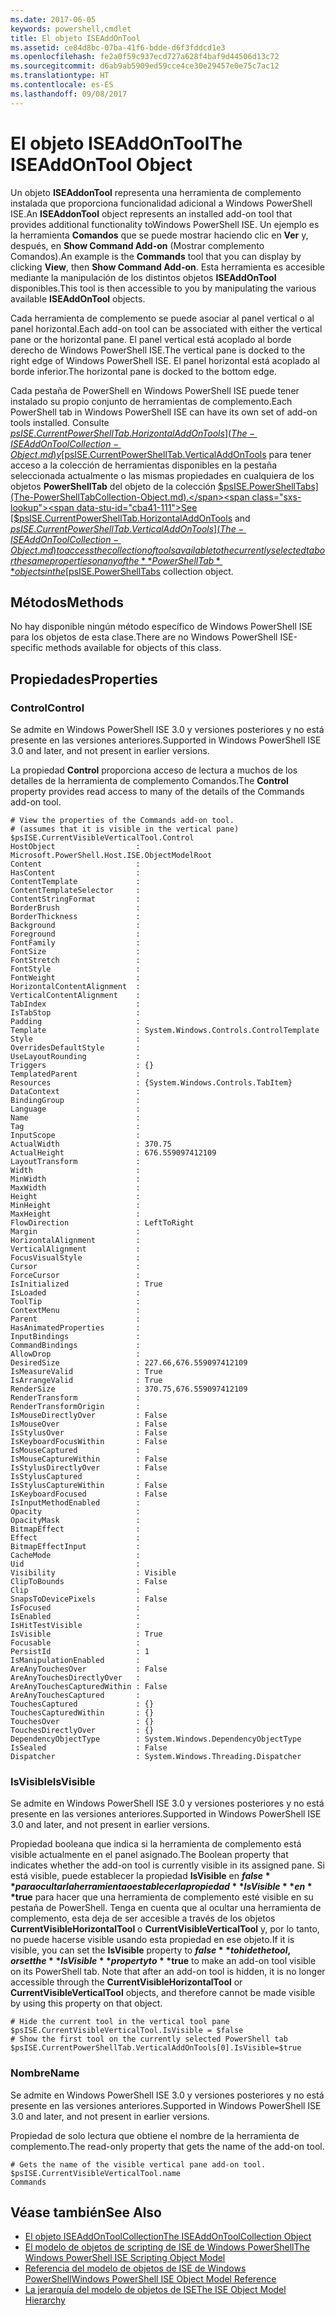 ```yaml
---
ms.date: 2017-06-05
keywords: powershell,cmdlet
title: El objeto ISEAddOnTool
ms.assetid: ce84d8bc-07ba-41f6-bdde-d6f3fddcd1e3
ms.openlocfilehash: fe2a0f59c937ecd727a628f4baf9d44506d13c72
ms.sourcegitcommit: d6ab9ab5909ed59cce4ce30e29457e0e75c7ac12
ms.translationtype: HT
ms.contentlocale: es-ES
ms.lasthandoff: 09/08/2017
---
```

# <a name="the-iseaddontool-object"></a><span data-ttu-id="cba41-103">El objeto ISEAddOnTool</span><span class="sxs-lookup"><span data-stu-id="cba41-103">The ISEAddOnTool Object</span></span>
  <span data-ttu-id="cba41-104">Un objeto **ISEAddonTool** representa una herramienta de complemento instalada que proporciona funcionalidad adicional a Windows PowerShell ISE.</span><span class="sxs-lookup"><span data-stu-id="cba41-104">An **ISEAddonTool** object represents an installed add-on tool that provides additional functionality toWindows PowerShell ISE.</span></span> <span data-ttu-id="cba41-105">Un ejemplo es la herramienta **Comandos** que se puede mostrar haciendo clic en **Ver** y, después, en **Show Command Add-on** (Mostrar complemento Comandos).</span><span class="sxs-lookup"><span data-stu-id="cba41-105">An example is the **Commands** tool that you can display by clicking **View**, then **Show Command Add-on**.</span></span> <span data-ttu-id="cba41-106">Esta herramienta es accesible mediante la manipulación de los distintos objetos **ISEAddOnTool** disponibles.</span><span class="sxs-lookup"><span data-stu-id="cba41-106">This tool is then accessible to you by manipulating the various available **ISEAddOnTool** objects.</span></span>

 <span data-ttu-id="cba41-107">Cada herramienta de complemento se puede asociar al panel vertical o al panel horizontal.</span><span class="sxs-lookup"><span data-stu-id="cba41-107">Each add-on tool can be associated with either the vertical pane or the horizontal pane.</span></span> <span data-ttu-id="cba41-108">El panel vertical está acoplado al borde derecho de Windows PowerShell ISE.</span><span class="sxs-lookup"><span data-stu-id="cba41-108">The vertical pane is docked to the right edge of Windows PowerShell ISE.</span></span> <span data-ttu-id="cba41-109">El panel horizontal está acoplado al borde inferior.</span><span class="sxs-lookup"><span data-stu-id="cba41-109">The horizontal pane is docked to the bottom edge.</span></span>

 <span data-ttu-id="cba41-110">Cada pestaña de PowerShell en Windows PowerShell ISE puede tener instalado su propio conjunto de herramientas de complemento.</span><span class="sxs-lookup"><span data-stu-id="cba41-110">Each PowerShell tab in Windows PowerShell ISE can have its own set of add-on tools installed.</span></span> <span data-ttu-id="cba41-111">Consulte [$psISE.CurrentPowerShellTab.HorizontalAddOnTools](The-ISEAddOnToolCollection-Object.md) y [$psISE.CurrentPowerShellTab.VerticalAddOnTools](The-ISEAddOnToolCollection-Object.md) para tener acceso a la colección de herramientas disponibles en la pestaña seleccionada actualmente o las mismas propiedades en cualquiera de los objetos **PowerShellTab** del objeto de la colección [$psISE.PowerShellTabs](The-PowerShellTabCollection-Object.md).</span><span class="sxs-lookup"><span data-stu-id="cba41-111">See [$psISE.CurrentPowerShellTab.HorizontalAddOnTools](The-ISEAddOnToolCollection-Object.md) and [$psISE.CurrentPowerShellTab.VerticalAddOnTools](The-ISEAddOnToolCollection-Object.md) to access the collection of tools available to the currently selected tab or the same properties on any of the **PowerShellTab** objects in the [$psISE.PowerShellTabs](The-PowerShellTabCollection-Object.md) collection object.</span></span>

## <a name="methods"></a><span data-ttu-id="cba41-112">Métodos</span><span class="sxs-lookup"><span data-stu-id="cba41-112">Methods</span></span>
 <span data-ttu-id="cba41-113">No hay disponible ningún método específico de Windows PowerShell ISE para los objetos de esta clase.</span><span class="sxs-lookup"><span data-stu-id="cba41-113">There are no Windows PowerShell ISE-specific methods available for objects of this class.</span></span>

## <a name="properties"></a><span data-ttu-id="cba41-114">Propiedades</span><span class="sxs-lookup"><span data-stu-id="cba41-114">Properties</span></span>

### <a name="control"></a><span data-ttu-id="cba41-115">Control</span><span class="sxs-lookup"><span data-stu-id="cba41-115">Control</span></span>
  <span data-ttu-id="cba41-116">Se admite en Windows PowerShell ISE 3.0 y versiones posteriores y no está presente en las versiones anteriores.</span><span class="sxs-lookup"><span data-stu-id="cba41-116">Supported in Windows PowerShell ISE 3.0 and later, and not present in earlier versions.</span></span>

 <span data-ttu-id="cba41-117">La propiedad **Control** proporciona acceso de lectura a muchos de los detalles de la herramienta de complemento Comandos.</span><span class="sxs-lookup"><span data-stu-id="cba41-117">The **Control** property provides read access to many of the details of the Commands add-on tool.</span></span>

```
# View the properties of the Commands add-on tool.
# (assumes that it is visible in the vertical pane)
$psISE.CurrentVisibleVerticalTool.Control
HostObject                  : Microsoft.PowerShell.Host.ISE.ObjectModelRoot
Content                     :
HasContent                  :
ContentTemplate             :
ContentTemplateSelector     :
ContentStringFormat         :
BorderBrush                 :
BorderThickness             :
Background                  :
Foreground                  :
FontFamily                  :
FontSize                    :
FontStretch                 :
FontStyle                   :
FontWeight                  :
HorizontalContentAlignment  :
VerticalContentAlignment    :
TabIndex                    :
IsTabStop                   :
Padding                     :
Template                    : System.Windows.Controls.ControlTemplate
Style                       :
OverridesDefaultStyle       :
UseLayoutRounding           :
Triggers                    : {}
TemplatedParent             :
Resources                   : {System.Windows.Controls.TabItem}
DataContext                 :
BindingGroup                :
Language                    :
Name                        :
Tag                         :
InputScope                  :
ActualWidth                 : 370.75
ActualHeight                : 676.559097412109
LayoutTransform             :
Width                       :
MinWidth                    :
MaxWidth                    :
Height                      :
MinHeight                   :
MaxHeight                   :
FlowDirection               : LeftToRight
Margin                      :
HorizontalAlignment         :
VerticalAlignment           :
FocusVisualStyle            :
Cursor                      :
ForceCursor                 :
IsInitialized               : True
IsLoaded                    :
ToolTip                     :
ContextMenu                 :
Parent                      :
HasAnimatedProperties       :
InputBindings               :
CommandBindings             :
AllowDrop                   :
DesiredSize                 : 227.66,676.559097412109
IsMeasureValid              : True
IsArrangeValid              : True
RenderSize                  : 370.75,676.559097412109
RenderTransform             :
RenderTransformOrigin       :
IsMouseDirectlyOver         : False
IsMouseOver                 : False
IsStylusOver                : False
IsKeyboardFocusWithin       : False
IsMouseCaptured             :
IsMouseCaptureWithin        : False
IsStylusDirectlyOver        : False
IsStylusCaptured            :
IsStylusCaptureWithin       : False
IsKeyboardFocused           : False
IsInputMethodEnabled        :
Opacity                     :
OpacityMask                 :
BitmapEffect                :
Effect                      :
BitmapEffectInput           :
CacheMode                   :
Uid                         :
Visibility                  : Visible
ClipToBounds                : False
Clip                        :
SnapsToDevicePixels         : False
IsFocused                   :
IsEnabled                   :
IsHitTestVisible            :
IsVisible                   : True
Focusable                   :
PersistId                   : 1
IsManipulationEnabled       :
AreAnyTouchesOver           : False
AreAnyTouchesDirectlyOver   :
AreAnyTouchesCapturedWithin : False
AreAnyTouchesCaptured       :
TouchesCaptured             : {}
TouchesCapturedWithin       : {}
TouchesOver                 : {}
TouchesDirectlyOver         : {}
DependencyObjectType        : System.Windows.DependencyObjectType
IsSealed                    : False
Dispatcher                  : System.Windows.Threading.Dispatcher

```

### <a name="isvisible"></a><span data-ttu-id="cba41-118">IsVisible</span><span class="sxs-lookup"><span data-stu-id="cba41-118">IsVisible</span></span>
  <span data-ttu-id="cba41-119">Se admite en Windows PowerShell ISE 3.0 y versiones posteriores y no está presente en las versiones anteriores.</span><span class="sxs-lookup"><span data-stu-id="cba41-119">Supported in Windows PowerShell ISE 3.0 and later, and not present in earlier versions.</span></span>

 <span data-ttu-id="cba41-120">Propiedad booleana que indica si la herramienta de complemento está visible actualmente en el panel asignado.</span><span class="sxs-lookup"><span data-stu-id="cba41-120">The Boolean property that indicates whether the add-on tool is currently visible in its assigned pane.</span></span> <span data-ttu-id="cba41-121">Si está visible, puede establecer la propiedad **IsVisible** en **$false** para ocultar la herramienta o establecer la propiedad **IsVisible** en **$true** para hacer que una herramienta de complemento esté visible en su pestaña de PowerShell. Tenga en cuenta que al ocultar una herramienta de complemento, esta deja de ser accesible a través de los objetos **CurrentVisibleHorizontalTool** o **CurrentVisibleVerticalTool** y, por lo tanto, no puede hacerse visible usando esta propiedad en ese objeto.</span><span class="sxs-lookup"><span data-stu-id="cba41-121">If it is visible, you can set the **IsVisible** property to **$false** to hide the tool, or set the **IsVisible** property to **$true** to make an add-on tool visible on its PowerShell tab. Note that after an add-on tool is hidden, it is no longer accessible through the **CurrentVisibleHorizontalTool** or **CurrentVisibleVerticalTool** objects, and therefore cannot be made visible by using this property on that object.</span></span>

```
# Hide the current tool in the vertical tool pane
$psISE.CurrentVisibleVerticalTool.IsVisible = $false
# Show the first tool on the currently selected PowerShell tab
$psISE.CurrentPowerShellTab.VerticalAddOnTools[0].IsVisible=$true

```

### <a name="name"></a><span data-ttu-id="cba41-122">Nombre</span><span class="sxs-lookup"><span data-stu-id="cba41-122">Name</span></span>
  <span data-ttu-id="cba41-123">Se admite en Windows PowerShell ISE 3.0 y versiones posteriores y no está presente en las versiones anteriores.</span><span class="sxs-lookup"><span data-stu-id="cba41-123">Supported in Windows PowerShell ISE 3.0 and later, and not present in earlier versions.</span></span>

 <span data-ttu-id="cba41-124">Propiedad de solo lectura que obtiene el nombre de la herramienta de complemento.</span><span class="sxs-lookup"><span data-stu-id="cba41-124">The read-only property that gets the name of the add-on tool.</span></span>

```
# Gets the name of the visible vertical pane add-on tool.
$psISE.CurrentVisibleVerticalTool.name
Commands

```

## <a name="see-also"></a><span data-ttu-id="cba41-125">Véase también</span><span class="sxs-lookup"><span data-stu-id="cba41-125">See Also</span></span>
- [<span data-ttu-id="cba41-126">El objeto ISEAddOnToolCollection</span><span class="sxs-lookup"><span data-stu-id="cba41-126">The ISEAddOnToolCollection Object</span></span>](The-ISEAddOnToolCollection-Object.md)
- [<span data-ttu-id="cba41-127">El modelo de objetos de scripting de ISE de Windows PowerShell</span><span class="sxs-lookup"><span data-stu-id="cba41-127">The Windows PowerShell ISE Scripting Object Model</span></span>](The-Windows-PowerShell-ISE-Scripting-Object-Model.md)
- [<span data-ttu-id="cba41-128">Referencia del modelo de objetos de ISE de Windows PowerShell</span><span class="sxs-lookup"><span data-stu-id="cba41-128">Windows PowerShell ISE Object Model Reference</span></span>](Windows-PowerShell-ISE-Object-Model-Reference.md)
- [<span data-ttu-id="cba41-129">La jerarquía del modelo de objetos de ISE</span><span class="sxs-lookup"><span data-stu-id="cba41-129">The ISE Object Model Hierarchy</span></span>](The-ISE-Object-Model-Hierarchy.md)

